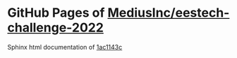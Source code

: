 GitHub Pages of [MediusInc/eestech-challenge-2022](https://github.com/MediusInc/eestech-challenge-2022.git)
===
Sphinx html documentation of [1ac1143c](https://github.com/MediusInc/eestech-challenge-2022/tree/1ac1143c7d3142df95dc61108ccf0d5dc3b8b7b8)
